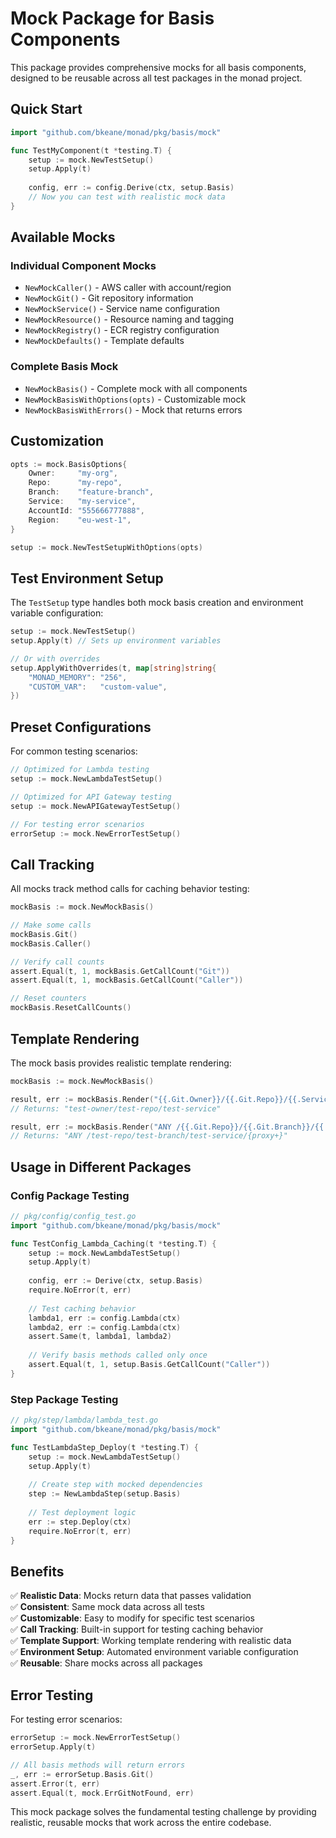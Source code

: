 # Mock Package for Basis Components

This package provides comprehensive mocks for all basis components, designed to be reusable across all test packages in the monad project.

## Quick Start

```go
import "github.com/bkeane/monad/pkg/basis/mock"

func TestMyComponent(t *testing.T) {
    setup := mock.NewTestSetup()
    setup.Apply(t)
    
    config, err := config.Derive(ctx, setup.Basis)
    // Now you can test with realistic mock data
}
```

## Available Mocks

### Individual Component Mocks
- `NewMockCaller()` - AWS caller with account/region
- `NewMockGit()` - Git repository information  
- `NewMockService()` - Service name configuration
- `NewMockResource()` - Resource naming and tagging
- `NewMockRegistry()` - ECR registry configuration
- `NewMockDefaults()` - Template defaults

### Complete Basis Mock
- `NewMockBasis()` - Complete mock with all components
- `NewMockBasisWithOptions(opts)` - Customizable mock
- `NewMockBasisWithErrors()` - Mock that returns errors

## Customization

```go
opts := mock.BasisOptions{
    Owner:     "my-org", 
    Repo:      "my-repo",
    Branch:    "feature-branch",
    Service:   "my-service",
    AccountId: "555666777888",
    Region:    "eu-west-1",
}

setup := mock.NewTestSetupWithOptions(opts)
```

## Test Environment Setup

The `TestSetup` type handles both mock basis creation and environment variable configuration:

```go
setup := mock.NewTestSetup()
setup.Apply(t) // Sets up environment variables

// Or with overrides
setup.ApplyWithOverrides(t, map[string]string{
    "MONAD_MEMORY": "256",
    "CUSTOM_VAR":   "custom-value",
})
```

## Preset Configurations

For common testing scenarios:

```go
// Optimized for Lambda testing
setup := mock.NewLambdaTestSetup()

// Optimized for API Gateway testing  
setup := mock.NewAPIGatewayTestSetup()

// For testing error scenarios
errorSetup := mock.NewErrorTestSetup()
```

## Call Tracking

All mocks track method calls for caching behavior testing:

```go
mockBasis := mock.NewMockBasis()

// Make some calls
mockBasis.Git()
mockBasis.Caller()

// Verify call counts
assert.Equal(t, 1, mockBasis.GetCallCount("Git"))
assert.Equal(t, 1, mockBasis.GetCallCount("Caller"))

// Reset counters
mockBasis.ResetCallCounts()
```

## Template Rendering

The mock basis provides realistic template rendering:

```go
mockBasis := mock.NewMockBasis()

result, err := mockBasis.Render("{{.Git.Owner}}/{{.Git.Repo}}/{{.Service.Name}}")
// Returns: "test-owner/test-repo/test-service"

result, err := mockBasis.Render("ANY /{{.Git.Repo}}/{{.Git.Branch}}/{{.Service.Name}}/{proxy+}")
// Returns: "ANY /test-repo/test-branch/test-service/{proxy+}"
```

## Usage in Different Packages

### Config Package Testing

```go
// pkg/config/config_test.go
import "github.com/bkeane/monad/pkg/basis/mock"

func TestConfig_Lambda_Caching(t *testing.T) {
    setup := mock.NewLambdaTestSetup()
    setup.Apply(t)
    
    config, err := Derive(ctx, setup.Basis)
    require.NoError(t, err)
    
    // Test caching behavior
    lambda1, err := config.Lambda(ctx)
    lambda2, err := config.Lambda(ctx)
    assert.Same(t, lambda1, lambda2)
    
    // Verify basis methods called only once
    assert.Equal(t, 1, setup.Basis.GetCallCount("Caller"))
}
```

### Step Package Testing

```go
// pkg/step/lambda/lambda_test.go
import "github.com/bkeane/monad/pkg/basis/mock"

func TestLambdaStep_Deploy(t *testing.T) {
    setup := mock.NewLambdaTestSetup()
    setup.Apply(t)
    
    // Create step with mocked dependencies
    step := NewLambdaStep(setup.Basis)
    
    // Test deployment logic
    err := step.Deploy(ctx)
    require.NoError(t, err)
}
```

## Benefits

✅ **Realistic Data**: Mocks return data that passes validation  
✅ **Consistent**: Same mock data across all tests  
✅ **Customizable**: Easy to modify for specific test scenarios  
✅ **Call Tracking**: Built-in support for testing caching behavior  
✅ **Template Support**: Working template rendering with realistic data  
✅ **Environment Setup**: Automated environment variable configuration  
✅ **Reusable**: Share mocks across all packages  

## Error Testing

For testing error scenarios:

```go
errorSetup := mock.NewErrorTestSetup()
errorSetup.Apply(t)

// All basis methods will return errors
_, err := errorSetup.Basis.Git()
assert.Error(t, err)
assert.Equal(t, mock.ErrGitNotFound, err)
```

This mock package solves the fundamental testing challenge by providing realistic, reusable mocks that work across the entire codebase.